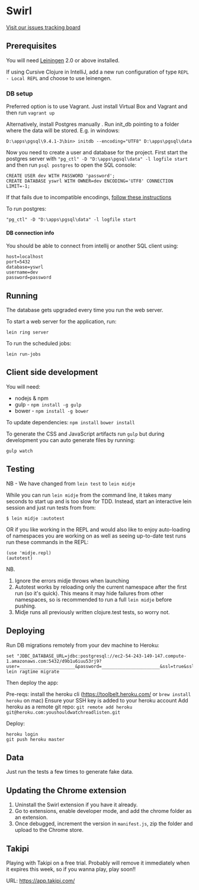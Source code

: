 # Swirl

[Visit our issues tracking board](https://trello.com/b/ldcGeq9Q/swirl) 

## Prerequisites

You will need [Leiningen](https://github.com/technomancy/leiningen) 2.0 or above installed.

If using Cursive Clojure in IntelliJ, add a new run configuration of type `REPL - Local REPL` and choose to use leinengen.

### DB setup

Preferred option is to use Vagrant. Just install Virtual Box and Vagrant and then run `vagrant up`

Alternatively, install Postgres manually . Run init_db pointing to a folder where the data will be stored. E.g. in windows:

    D:\apps\pgsql\9.4.1-3\bin> initdb --encoding="UTF8" D:\apps\pgsql\data

Now you need to create a user and database for the project. 
First start the postgres server with `"pg_ctl" -D "D:\apps\pgsql\data" -l logfile start`
and then run `psql postgres` to open the SQL console: 

    CREATE USER dev WITH PASSWORD 'password';
    CREATE DATABASE yswrl WITH OWNER=dev ENCODING='UTF8' CONNECTION LIMIT=-1;

If that fails due to incompatible encodings, [follow these instructions](http://stackoverflow.com/a/26915078/131578)

To run postgres:

    "pg_ctl" -D "D:\apps\pgsql\data" -l logfile start

#### DB connection info

You should be able to connect from intellij or another SQL client using:

    host=localhost
    port=5432
    database=yswrl
    username=dev
    password=password

## Running

The database gets upgraded every time you run the web server.

To start a web server for the application, run:

    lein ring server

To run the scheduled jobs:

    lein run-jobs

## Client side development

You will need:
* nodejs & npm
* gulp - `npm install -g gulp`
* bower - `npm install -g bower`

To update dependencies:
`npm install`
`bower install`

To generate the CSS and JavaScript artifacts run `gulp` but during development you can auto generate files by running:

`gulp watch`

## Testing

NB - We have changed from `lein test` to `lein midje`

While you can run `lein midje` from the command line, it takes many seconds to
start up and is too slow for TDD. Instead, start an interactive lein session
and just run tests from from:

    $ lein midje :autotest
    
OR if you like working in the REPL and would also like to enjoy auto-loading of namespaces you are working on as well as seeing up-to-date test runs run these commands in the REPL:

    (use 'midje.repl)
    (autotest)

NB.
1. Ignore the errors midje throws when launching
2. Autotest works by reloading only the current namespace after the first run (so it's quick). This means it may hide failures from other namespaces, so is recommended to run a full `lein midje` before pushing.
3. Midje runs all previously written clojure.test tests, so worry not.

## Deploying

Run DB migrations remotely from your dev machine to Heroku:

    set "JDBC_DATABASE_URL=jdbc:postgresql://ec2-54-243-149-147.compute-1.amazonaws.com:5432/d9b1u6iuu53rj9?user=_____________________&password=______________________&ssl=true&sslfactory=org.postgresql.ssl.NonValidatingFactory"
    lein ragtime migrate

Then deploy the app:

Pre-reqs:
    install the heroku cli (https://toolbelt.heroku.com/ or `brew install heroku` on mac)
    Ensure your SSH key is added to your heroku account
    Add heroku as a remote git repo: `git remote add heroku git@heroku.com:youshouldwatchreadlisten.git`
    
Deploy:

    heroku login
    git push heroku master
    
## Data

Just run the tests a few times to generate fake data.

## Updating the Chrome extension

1. Uninstall the Swirl extension if you have it already.
2. Go to extensions, enable developer mode, and add the chrome folder as an extension.
3. Once debugged, increment the version in `manifest.js`, zip the folder and upload to the Chrome store.

## Takipi

Playing with Takipi on a free trial. Probably will remove it immediately when it expires this week, so if you wanna play, play soon!!

URL: https://app.takipi.com/
